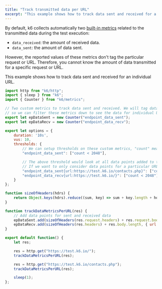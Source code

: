 ```yaml
---
title: "Track transmitted data per URL"
excerpt: "This example shows how to track data sent and received for a individual URL."
---
```



By default, k6 collects automatically two [built-in metrics](/using-k6/metrics#built-in-metrics) related to the transmitted data during the test execution:

- `data_received`:  the amount of received data.
- `data_sent`: the amount of data sent. 

However, the reported values of these metrics don't tag the particular request or URL. Therefore, you cannot know the amount of data transmitted for a specific request or URL.

This example shows how to track data sent and received for an individual URL.


<div class="code-group" data-props='{ "labels": [""], "lineNumbers": [true] }'>

```js
import http from "k6/http";
import { sleep } from "k6";
import { Counter } from "k6/metrics";

// Two custom metrics to track data sent and received. We will tag data points added with the corresponding URL
// so we can filter these metrics down to see the data for individual URLs and set threshold across all or per-URL as well.
export let epDataSent = new Counter("endpoint_data_sent");
export let epDataRecv = new Counter("endpoint_data_recv");

export let options = {
    duration: '10s',
    vus: 10,
    thresholds: {
        // We can setup thresholds on these custom metrics, "count" means bytes in this case.
        "endpoint_data_sent": ["count < 2048"],

        // The above threshold would look at all data points added to the custom metric.
        // If we want to only consider data points for a particular URL/endpoint we can filter by URL.
        "endpoint_data_sent{url:https://test.k6.io/contacts.php}": ["count < 1024"],
        "endpoint_data_recv{url:https://test.k6.io/}": ["count < 2048"] // "count" means bytes in this case
    }
};

function sizeOfHeaders(hdrs) {
    return Object.keys(hdrs).reduce((sum, key) => sum + key.length + hdrs[key].length, 0);
}

function trackDataMetricsPerURL(res) {
    // Add data points for sent and received data
    epDataSent.add(sizeOfHeaders(res.request.headers) + res.request.body.length, { url: res.url });
    epDataRecv.add(sizeOfHeaders(res.headers) + res.body.length, { url: res.url });
}

export default function() {
    let res;

    res = http.get("https://test.k6.io/");
    trackDataMetricsPerURL(res);

    res = http.get("https://test.k6.io/contacts.php");
    trackDataMetricsPerURL(res);

    sleep(1);
};
```

</div>
